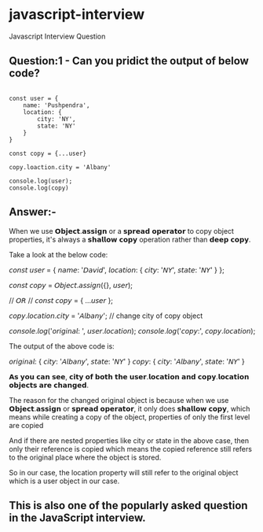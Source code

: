 # javascript-interview
Javascript Interview Question

## Question:1 - Can you pridict the output of below code?

```

const user = {
    name: 'Pushpendra',
    location: {
        city: 'NY',
        state: 'NY'
    }
}

const copy = {...user}

copy.loaction.city = 'Albany'

console.log(user);
console.log(copy)

```
## Answer:-

When we use 𝗢𝗯𝗷𝗲𝗰𝘁.𝗮𝘀𝘀𝗶𝗴𝗻 or a 𝘀𝗽𝗿𝗲𝗮𝗱 𝗼𝗽𝗲𝗿𝗮𝘁𝗼𝗿 to copy object properties, it's always a 𝘀𝗵𝗮𝗹𝗹𝗼𝘄 𝗰𝗼𝗽𝘆 operation rather than 𝗱𝗲𝗲𝗽 𝗰𝗼𝗽𝘆.

Take a look at the below code:

𝘤𝘰𝘯𝘴𝘵 𝘶𝘴𝘦𝘳 = {
𝘯𝘢𝘮𝘦: '𝘋𝘢𝘷𝘪𝘥',
𝘭𝘰𝘤𝘢𝘵𝘪𝘰𝘯: {
𝘤𝘪𝘵𝘺: '𝘕𝘠',
𝘴𝘵𝘢𝘵𝘦: '𝘕𝘠'
}
};

𝘤𝘰𝘯𝘴𝘵 𝘤𝘰𝘱𝘺 = 𝘖𝘣𝘫𝘦𝘤𝘵.𝘢𝘴𝘴𝘪𝘨𝘯({}, 𝘶𝘴𝘦𝘳);

// 𝘖𝘙
// 𝘤𝘰𝘯𝘴𝘵 𝘤𝘰𝘱𝘺 = { ...𝘶𝘴𝘦𝘳 };

𝘤𝘰𝘱𝘺.𝘭𝘰𝘤𝘢𝘵𝘪𝘰𝘯.𝘤𝘪𝘵𝘺 = '𝘈𝘭𝘣𝘢𝘯𝘺'; // change city of copy object

𝘤𝘰𝘯𝘴𝘰𝘭𝘦.𝘭𝘰𝘨('𝘰𝘳𝘪𝘨𝘪𝘯𝘢𝘭: ', 𝘶𝘴𝘦𝘳.𝘭𝘰𝘤𝘢𝘵𝘪𝘰𝘯);
𝘤𝘰𝘯𝘴𝘰𝘭𝘦.𝘭𝘰𝘨('𝘤𝘰𝘱𝘺:', 𝘤𝘰𝘱𝘺.𝘭𝘰𝘤𝘢𝘵𝘪𝘰𝘯);

The output of the above code is:

𝘰𝘳𝘪𝘨𝘪𝘯𝘢𝘭: {
𝘤𝘪𝘵𝘺: '𝘈𝘭𝘣𝘢𝘯𝘺',
𝘴𝘵𝘢𝘵𝘦: '𝘕𝘠'
}
𝘤𝘰𝘱𝘺: {
𝘤𝘪𝘵𝘺: '𝘈𝘭𝘣𝘢𝘯𝘺',
𝘴𝘵𝘢𝘵𝘦: '𝘕𝘠'
}

𝗔𝘀 𝘆𝗼𝘂 𝗰𝗮𝗻 𝘀𝗲𝗲, 𝗰𝗶𝘁𝘆 𝗼𝗳 𝗯𝗼𝘁𝗵 𝘁𝗵𝗲 𝘂𝘀𝗲𝗿.𝗹𝗼𝗰𝗮𝘁𝗶𝗼𝗻 𝗮𝗻𝗱 𝗰𝗼𝗽𝘆.𝗹𝗼𝗰𝗮𝘁𝗶𝗼𝗻 𝗼𝗯𝗷𝗲𝗰𝘁𝘀 𝗮𝗿𝗲 𝗰𝗵𝗮𝗻𝗴𝗲𝗱.

The reason for the changed original object is because when we use 𝗢𝗯𝗷𝗲𝗰𝘁.𝗮𝘀𝘀𝗶𝗴𝗻 or 𝘀𝗽𝗿𝗲𝗮𝗱 𝗼𝗽𝗲𝗿𝗮𝘁𝗼𝗿, it only does 𝘀𝗵𝗮𝗹𝗹𝗼𝘄 𝗰𝗼𝗽𝘆, which means while creating a copy of the object, properties of only the first level are copied

And if there are nested properties like city or state in the above case, then only their reference is copied which means the copied reference still refers to the original place where the object is stored.

So in our case, the location property will still refer to the original object which is a user object in our case.

## This is also one of the popularly asked question in the JavaScript interview.
